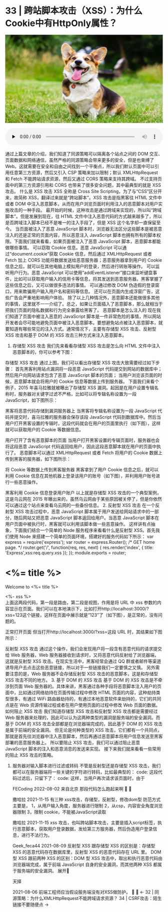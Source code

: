 # 33 | 跨站脚本攻击（XSS）：为什么Cookie中有HttpOnly属性？

![Alt text](../../public/browser/browser-security/33/cover-picture-33.webp)

<audio preload="none" controls loop style="width: 100%;">
  <source src="../mp3/33-跨站脚本攻击（XSS）：为什么Cookie中有HttpOnly属性？.mp3" type="audio/mpeg">
  <p>你的浏览器不支持HTML5音频，你可以<a href="../mp3/33-跨站脚本攻击（XSS）：为什么Cookie中有HttpOnly属性？.mp3">下载</a>这个音频文件</p>
</audio>


通过上篇文章的介绍，我们知道了同源策略可以隔离各个站点之间的 DOM 交互、页面数据和网络通信，虽然严格的同源策略会带来更多的安全，但是也束缚了 Web。这就需要在安全和自由之间找到一个平衡点，所以我们默认页面中可以引用任意第三方资源，然后又引入 CSP 策略来加以限制；默认 XMLHttpRequest 和 Fetch 不能跨站请求资源，然后又通过 CORS 策略来支持其跨域。
不过支持页面中的第三方资源引用和 CORS 也带来了很多安全问题，其中最典型的就是 XSS 攻击。
什么是 XSS 攻击
XSS 全称是 Cross Site Scripting，为了与“CSS”区分开来，故简称 XSS，翻译过来就是“跨站脚本”。XSS 攻击是指黑客往 HTML 文件中或者 DOM 中注入恶意脚本，从而在用户浏览页面时利用注入的恶意脚本对用户实施攻击的一种手段。
最开始的时候，这种攻击是通过跨域来实现的，所以叫“跨域脚本”。但是发展到现在，往 HTML 文件中注入恶意代码的方式越来越多了，所以是否跨域注入脚本已经不是唯一的注入手段了，但是 XSS 这个名字却一直保留至今。
当页面被注入了恶意 JavaScript 脚本时，浏览器无法区分这些脚本是被恶意注入的还是正常的页面内容，所以恶意注入 JavaScript 脚本也拥有所有的脚本权限。下面我们就来看看，如果页面被注入了恶意 JavaScript 脚本，恶意脚本都能做哪些事情。
可以窃取 Cookie 信息。恶意 JavaScript 可以通过“document.cookie”获取 Cookie 信息，然后通过 XMLHttpRequest 或者 Fetch 加上 CORS 功能将数据发送给恶意服务器；恶意服务器拿到用户的 Cookie 信息之后，就可以在其他电脑上模拟用户的登录，然后进行转账等操作。
可以监听用户行为。恶意 JavaScript 可以使用“addEventListener”接口来监听键盘事件，比如可以获取用户输入的信用卡等信息，将其发送到恶意服务器。黑客掌握了这些信息之后，又可以做很多违法的事情。
可以通过修改 DOM 伪造假的登录窗口，用来欺骗用户输入用户名和密码等信息。
还可以在页面内生成浮窗广告，这些广告会严重地影响用户体验。
除了以上几种情况外，恶意脚本还能做很多其他的事情，这里就不一一介绍了。总之，如果让页面插入了恶意脚本，那么就相当于把我们页面的隐私数据和行为完全暴露给黑客了。
恶意脚本是怎么注入的
现在我们知道了页面中被注入恶意的 JavaScript 脚本是一件非常危险的事情，所以网站开发者会尽可能地避免页面中被注入恶意脚本。要想避免站点被注入恶意脚本，就要知道有哪些常见的注入方式。通常情况下，主要有存储型 XSS 攻击、反射型 XSS 攻击和基于 DOM 的 XSS 攻击三种方式来注入恶意脚本。
1. 存储型 XSS 攻击
我们先来看看存储型 XSS 攻击是怎么向 HTML 文件中注入恶意脚本的，你可以参考下图：

存储型 XSS 攻击
通过上图，我们可以看出存储型 XSS 攻击大致需要经过如下步骤：
首先黑客利用站点漏洞将一段恶意 JavaScript 代码提交到网站的数据库中；
然后用户向网站请求包含了恶意 JavaScript 脚本的页面；
当用户浏览该页面的时候，恶意脚本就会将用户的 Cookie 信息等数据上传到服务器。
下面我们来看个例子，2015 年喜马拉雅就被曝出了存储型 XSS 漏洞。起因是在用户设置专辑名称时，服务器对关键字过滤不严格，比如可以将专辑名称设置为一段 JavaScript，如下图所示：

黑客将恶意代码存储到漏洞服务器上
当黑客将专辑名称设置为一段 JavaScript 代码并提交时，喜马拉雅的服务器会保存该段 JavaScript 代码到数据库中。然后当用户打开黑客设置的专辑时，这段代码就会在用户的页面里执行（如下图），这样就可以获取用户的 Cookie 等数据信息。

用户打开了含有恶意脚本的页面
当用户打开黑客设置的专辑页面时，服务器也会将这段恶意 JavaScript 代码返回给用户，因此这段恶意脚本就在用户的页面中执行了。
恶意脚本可以通过 XMLHttpRequest 或者 Fetch 将用户的 Cookie 数据上传到黑客的服务器，如下图所示：

将 Cookie 等数据上传到黑客服务器
黑客拿到了用户 Cookie 信息之后，就可以利用 Cookie 信息在其他机器上登录该用户的账号（如下图），并利用用户账号进行一些恶意操作。

黑客利用 Cookie 信息登录用户账户
以上就是存储型 XSS 攻击的一个典型案例，这是乌云网在 2015 年曝出来的，虽然乌云网由于某些原因被关停了，但是你依然可以通过这个站点来查看乌云网的一些备份信息。
2. 反射型 XSS 攻击
在一个反射型 XSS 攻击过程中，恶意 JavaScript 脚本属于用户发送给网站请求中的一部分，随后网站又把恶意 JavaScript 脚本返回给用户。当恶意 JavaScript 脚本在用户页面中被执行时，黑客就可以利用该脚本做一些恶意操作。
这样讲有点抽象，下面我们结合一个简单的 Node 服务程序来看看什么是反射型 XSS。首先我们使用 Node 来搭建一个简单的页面环境，搭建好的服务代码如下所示：
var express = require('express');
var router = express.Router();
/* GET home page. */
router.get('/', function(req, res, next) {
 res.render('index', { title: 'Express',xss:req.query.xss });
});
module.exports = router;
<!DOCTYPE html>
<html>
<head>
 <title><%= title %></title>
 <link rel='stylesheet' href='/stylesheets/style.css' />
</head>
<body>
 <h1><%= title %></h1>
 <p>Welcome to <%= title %></p>
 <div>
 <%- xss %>
 </div>
</body>
</html>
上面这两段代码，第一段是路由，第二段是视图，作用是将 URL 中 xss 参数的内容显示在页面。我们可以在本地演示下，比如打开http://localhost:3000/?xss=123这个链接，这样在页面中展示就是“123”了（如下图），是正常的，没有问题的。

正常打开页面
但当打开http://localhost:3000/?xss=<script>alert('你被xss攻击了')</script>这段 URL 时，其结果如下图所示：

反射型 XSS 攻击
通过这个操作，我们会发现用户将一段含有恶意代码的请求提交给 Web 服务器，Web 服务器接收到请求时，又将恶意代码反射给了浏览器端，这就是反射型 XSS 攻击。在现实生活中，黑客经常会通过 QQ 群或者邮件等渠道诱导用户去点击这些恶意链接，所以对于一些链接我们一定要慎之又慎。
另外需要注意的是，Web 服务器不会存储反射型 XSS 攻击的恶意脚本，这是和存储型 XSS 攻击不同的地方。
3. 基于 DOM 的 XSS 攻击
基于 DOM 的 XSS 攻击是不牵涉到页面 Web 服务器的。具体来讲，黑客通过各种手段将恶意脚本注入用户的页面中，比如通过网络劫持在页面传输过程中修改 HTML 页面的内容，这种劫持类型很多，有通过 WiFi 路由器劫持的，有通过本地恶意软件来劫持的，它们的共同点是在 Web 资源传输过程或者在用户使用页面的过程中修改 Web 页面的数据。
如何阻止 XSS 攻击
我们知道存储型 XSS 攻击和反射型 XSS 攻击都是需要经过 Web 服务器来处理的，因此可以认为这两种类型的漏洞是服务端的安全漏洞。而基于 DOM 的 XSS 攻击全部都是在浏览器端完成的，因此基于 DOM 的 XSS 攻击是属于前端的安全漏洞。
但无论是何种类型的 XSS 攻击，它们都有一个共同点，那就是首先往浏览器中注入恶意脚本，然后再通过恶意脚本将用户信息发送至黑客部署的恶意服务器上。
所以要阻止 XSS 攻击，我们可以通过阻止恶意 JavaScript 脚本的注入和恶意消息的发送来实现。
接下来我们就来看看一些常用的阻止 XSS 攻击的策略。
1. 服务器对输入脚本进行过滤或转码
不管是反射型还是存储型 XSS 攻击，我们都可以在服务器端将一些关键的字符进行转码，比如最典型的：
code:<script>alert('你被xss攻击了')</script>
这段代码过滤后，只留下了：
code:
这样，当用户再次请求该页面时，由于<script>标签的内容都被过滤了，所以这段脚本在客户端是不可能被执行的。
除了过滤之外，服务器还可以对这些内容进行转码，还是上面那段代码，经过转码之后，效果如下所示：
code:&lt;script&gt;alert(&#39;你被xss攻击了&#39;)&lt;/script&gt;
经过转码之后的内容，如<script>标签被转换为&lt;script&gt;，因此即使这段脚本返回给页面，页面也不会执行这段脚本。
2. 充分利用 CSP
虽然在服务器端执行过滤或者转码可以阻止 XSS 攻击的发生，但完全依靠服务器端依然是不够的，我们还需要把 CSP 等策略充分地利用起来，以降低 XSS 攻击带来的风险和后果。
实施严格的 CSP 可以有效地防范 XSS 攻击，具体来讲 CSP 有如下几个功能：
限制加载其他域下的资源文件，这样即使黑客插入了一个 JavaScript 文件，这个 JavaScript 文件也是无法被加载的；
禁止向第三方域提交数据，这样用户数据也不会外泄；
禁止执行内联脚本和未授权的脚本；
还提供了上报机制，这样可以帮助我们尽快发现有哪些 XSS 攻击，以便尽快修复问题。
因此，利用好 CSP 能够有效降低 XSS 攻击的概率。
3. 使用 HttpOnly 属性
由于很多 XSS 攻击都是来盗用 Cookie 的，因此还可以通过使用 HttpOnly 属性来保护我们 Cookie 的安全。
通常服务器可以将某些 Cookie 设置为 HttpOnly 标志，HttpOnly 是服务器通过 HTTP 响应头来设置的，下面是打开 Google 时，HTTP 响应头中的一段：
set-cookie: NID=189=M8q2FtWbsR8RlcldPVt7qkrqR38LmFY9jUxkKo3-4Bi6Qu_ocNOat7nkYZUTzolHjFnwBw0izgsATSI7TZyiiiaV94qGh-BzEYsNVa7TZmjAYTxYTOM9L_-0CN9ipL6cXi8l6-z41asXtm2uEwcOC5oh9djkffOMhWqQrlnCtOI; expires=Sat, 18-Apr-2020 06:52:22 GMT; path=/; domain=.google.com; HttpOnly
我们可以看到，set-cookie 属性值最后使用了 HttpOnly 来标记该 Cookie。顾名思义，使用 HttpOnly 标记的 Cookie 只能使用在 HTTP 请求过程中，所以无法通过 JavaScript 来读取这段 Cookie。我们还可以通过 Chrome 开发者工具来查看哪些 Cookie 被标记了 HttpOnly，如下图：

HttpOnly 演示
从图中可以看出，NID 这个 Cookie 的 HttpOlny 属性是被勾选上的，所以 NID 的内容是无法通过 document.cookie 是来读取的。
由于 JavaScript 无法读取设置了 HttpOnly 的 Cookie 数据，所以即使页面被注入了恶意 JavaScript 脚本，也是无法获取到设置了 HttpOnly 的数据。因此一些比较重要的数据我们建议设置 HttpOnly 标志。
总结
好了，今天我们就介绍到这里，下面我来总结下本文的主要内容。
XSS 攻击就是黑客往页面中注入恶意脚本，然后将页面的一些重要数据上传到恶意服务器。常见的三种 XSS 攻击模式是存储型 XSS 攻击、反射型 XSS 攻击和基于 DOM 的 XSS 攻击。
这三种攻击方式的共同点是都需要往用户的页面中注入恶意脚本，然后再通过恶意脚本将用户数据上传到黑客的恶意服务器上。而三者的不同点在于注入的方式不一样，有通过服务器漏洞来进行注入的，还有在客户端直接注入的。
针对这些 XSS 攻击，主要有三种防范策略，第一种是通过服务器对输入的内容进行过滤或者转码，第二种是充分利用好 CSP，第三种是使用 HttpOnly 来保护重要的 Cookie 信息。
当然除了以上策略之外，我们还可以通过添加验证码防止脚本冒充用户提交危险操作。而对于一些不受信任的输入，还可以限制其输入长度，这样可以增大 XSS 攻击的难度。
思考时间
今天留给你的思考题是：你认为前端开发者对 XSS 攻击应该负多大责任？
欢迎在留言区与我分享你的想法，也欢迎你在留言区记录你的思考过程。感谢阅读，如果你觉得这篇文章对你有帮助的话，也欢迎把它分享给更多的朋友。
精选留言(33)

杨越
2020-03-29
内容安全策略( CSP )详细文档：https://developer.mozilla.org/zh-CN/docs/Web/HTTP/CSP

LIKE
2020-06-23
除去架构不谈，就产品、后端、前端、测试而言。
产品：
1.业务逻辑层面安全验证，保证即使被攻击也要尽量避免或减少损失，如：资金转出、敏感信息操作（修改登录密码、支付密码）等
后端：
1.存储型和反射性XSS，后端占比较大，考虑到可以通过接口绕过前端，所以内容编码后端处理比较可靠。
2.重点头信息返回httponly，这也需要后端实现
前端：
1.基于 DOM 的 XSS 攻击，CSP等前端技术运用，这边主要是前端
测试：
1.丰富测试框架，正对输入框：长度、类型、是否为空、是否重复、组成范围外，也应了解学习安全性测试：XSS攻击、Sql注入等攻击类型。
总体而言，个人觉得前端在XSS攻击中责任占比不大。

neohope
2020-07-16
其实对于跨站攻击，前端应该承担的责任并不高，原因如下：
1、前端的JS代码，在提交表单时，处理特殊字符或处理脚本的函数，完全可以被绕过。所以依赖前端代码彻底解决注入问题，本身就是不可能的，无论如何后端要做好
2、可以通过浏览器插件，进行伪装，随意组织想提交的内容，和前端没有关系
3、网站设置、服务器安全策略，应该是网站运维和安全组的事情，和前端关系也不大
4、测试放过安全bug，也有一定责任
5、其实在框架层，已经做了不少这方面的防范，无论是前端还是后端，所以框架组也要负责
6、如果被注入脚本了，要防止脚本运行，让浏览器按text处理而不是脚本处理，这个前端要负责的。但被注入本身后端责任更大，所以相当于前端背锅了。

潘启宝
2019-10-21
<meta http-equiv="Content-Security-Policy" content="default-src 'self'; img-src https://*; child-src 'none';">


9

许童童
2019-10-19
前端首先要能够意识到有这个攻击的可能性，然后配合后端人员把这些漏洞修复上。其次应该加强测试方的渗透测试，重视安全。

mfist
2019-10-28
跨站脚本攻击前端和后端7 3分吧。毕竟是在浏览器上面出了问题，前端怎么解释也是自己的锅。
存储型xss和反射型的xss一个原则不要信任前端的输入，任何前端的输入东西都进行编码。这个地方出了问题后端是有责任的
基于dom的xss，传输过程中被篡改，用https之后会防止全部场景吗？ 
作者回复: 不能的，HTTPS只是增加了攻击难度，让攻击者攻击成本和难度提高了。


早起不吃虫
2019-10-19
老师请教一个问题，ＣＳP是可以通过meta标签设置的，如果恶意插入的是关于CSP的meta设置呢？

成楠Peter
2019-10-22
前端需要负大部分责任，因为如果你只是添加字符串，却使用了添加DOM的操作，这不是给XSS攻击留下机会吗。如果非要添加DOM操作，也应该对script、meta等脚本标签做过滤。至于cookie的窃取，正如老师所说，设置httpOnly就行，我总认为前端操作cookie是一种不安全的手段。
共 5 条评论

5

niexia
2019-12-23
关于 CSP，可以看一下 MDN 的说明 https://developer.mozilla.org/zh-CN/docs/Web/HTTP/CSP

覃
2019-10-19
基于dom的攻击，https应该能完全防护吧。

anthonyliu
2021-01-25
老师！我有个疑问：“黑客拿到了用户 Cookie 信息之后，就可以利用 Cookie 信息在其他机器上登录该用户的账号”。黑客的服务器拿到用户的cookie信息，怎么在黑客的客户端模拟登录了？是cookie中有用户的登录名和密码吗？我觉得这个不太可能。如果这不可能，那是什么情况下，黑客可以通过cookie来登录？

昵称
2020-07-26
前端不主动innerHTML的话，都和前端责任不大。存储型、反射型的源头都是服务端不做过滤、转码。Dom插入攻击是第三方插入的，如wifi路由器、运营商等，这个就没办法了，前端只能通过csp配置一下策略，还有最好就是上https了。


1

LEON
2019-12-24
请教老师。存储型XSS是不是也可以修改DOM进行攻击。这种方式和DOM型XSS有什么区别？

隔夜果酱
2019-10-19
比如Chrome扩展，油猴脚本这些应该算基于dom的xss么？对于基于dom的攻击，网站就没有办法了吧。

kelinlawu
2022-09-10 来自四川
<script>alert('你被xss攻击了')</script>

FECoding
2022-08-02 来自北京
那段代码怎么跑起来啊



撒哈拉
2021-11-15
有三种 xss攻击，存储型，反射型，修改dom型
防范方式主要是，
1，从用户输入角度，服务器进行限制
2，从csp，内容安全角度浏览器限制
3，限制 cookie，不能被JavaScript读取

撒哈拉
2021-11-15
xss 攻击，也叫跨站脚本攻击，主要是插入script标签，执行恶意脚本，获取用户登录数据，发给第三方服务器，然后伪造用户登录信息，进行不法行为。

Geek_feca44
2021-08-09
反射型 XSS 跟存储型 XSS 的区别是：存储型 XSS 的恶意代码存在数据库里，反射型 XSS 的恶意代码存在 URL 里。
DOM 型 XSS 跟前两种 XSS 的区别：DOM 型 XSS 攻击中，取出和执行恶意代码由浏览器端完成，属于前端 JavaScript 自身的安全漏洞，而其他两种 XSS 都属于服务端的安全漏洞。
展开

天择

2021-08-06
前端工程师应当假设服务端没有对XSS做防护。


←
32 | 同源策略：为什么XMLHttpRequest不能跨域请求资源？
34 | CSRF攻击：陌生链接不要随便点
→